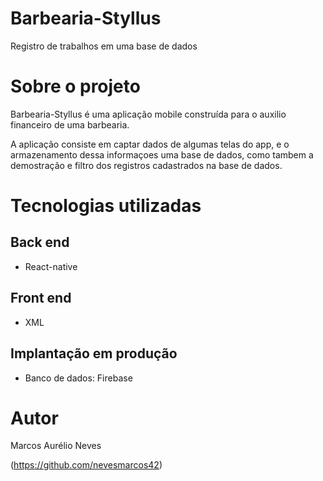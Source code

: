 # Barbearia-Styllus
Registro de trabalhos em uma base de dados

# Sobre o projeto

Barbearia-Styllus é uma aplicação  mobile construída para o auxilio financeiro de uma barbearia.

A aplicação consiste em captar dados de algumas telas do app, e o armazenamento dessa informaçoes uma base de dados, como tambem a demostração e filtro dos registros cadastrados na base de dados.


# Tecnologias utilizadas

## Back end
- React-native
  
## Front end
- XML

## Implantação em produção
- Banco de dados: Firebase

# Autor

Marcos Aurélio Neves

(https://github.com/nevesmarcos42)


